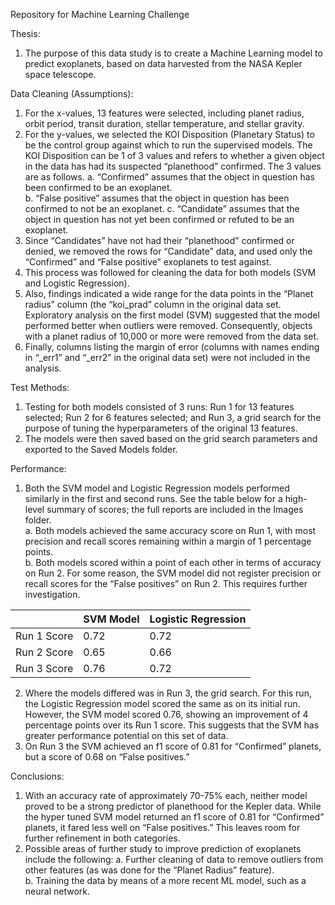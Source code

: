 Repository for Machine Learning Challenge

Thesis:
1)	The purpose of this data study is to create a Machine Learning model to predict exoplanets, based on data harvested from the NASA Kepler space telescope.

Data Cleaning (Assumptions):
1)	For the x-values, 13 features were selected, including planet radius, orbit period, transit duration, stellar temperature, and stellar gravity.  
2)	For the y-values, we selected the KOI Disposition (Planetary Status) to be the control group against which to run the supervised models.  The KOI Disposition can be 1 of 3 values and refers to whether a given object in the data has had its suspected “planethood” confirmed.  The 3 values are as follows. 
a.	“Confirmed” assumes that the object in question has been confirmed to be an exoplanet.  
b.	“False positive” assumes that the object in question has been confirmed to not be an exoplanet.
c.	“Candidate” assumes that the object in question has not yet been confirmed or refuted to be an exoplanet.
3)	Since “Candidates” have not had their “planethood” confirmed or denied, we removed the rows for “Candidate” data, and used only the “Confirmed” and “False positive” exoplanets to test against.  
4)	This process was followed for cleaning the data for both models (SVM and Logistic Regression).  
5)	Also, findings indicated a wide range for the data points in the “Planet radius” column (the “koi_prad” column in the original data set.  Exploratory analysis on the first model (SVM) suggested that the model performed better when outliers were removed.  Consequently, objects with a planet radius of 10,000 or more were removed from the data set.  
6)	Finally, columns listing the margin of error (columns with names ending in “_err1” and “_err2” in the original data set) were not included in the analysis.  

Test Methods:
1)	Testing for both models consisted of 3 runs:  Run 1 for 13 features selected; Run 2 for 6 features selected; and Run 3, a grid search for the purpose of tuning the hyperparameters of the original 13 features.  
2)	The models were then saved based on the grid search parameters and exported to the Saved Models folder.  

Performance:
1)	Both the SVM model and Logistic Regression models performed similarly in the first and second runs.  See the table below for a high-level summary of scores; the full reports are included in the Images folder.  
a.	Both models achieved the same accuracy score on Run 1, with most precision and recall scores remaining within a margin of 1 percentage points.  
b.	Both models scored within a point of each other in terms of accuracy on Run 2.  For some reason, the SVM model did not register precision or recall scores for the “False positives” on Run 2.  This requires further investigation.  

|           | SVM Model| Logistic Regression|
|:----------|:---------|:-------------------|
|Run 1 Score|      0.72|                0.72|
|Run 2 Score|      0.65|                0.66|
|Run 3 Score|      0.76|                0.72|

2)	Where the models differed was in Run 3, the grid search.  For this run, the Logistic Regression model scored the same as on its initial run.  However, the SVM model scored 0.76, showing an improvement of 4 percentage points over its Run 1 score.  This suggests that the SVM has greater performance potential on this set of data.  
3)	On Run 3 the SVM achieved an f1 score of 0.81 for “Confirmed” planets, but a score of 0.68 on “False positives.”   

Conclusions:
1)	With an accuracy rate of approximately 70-75% each, neither model proved to be a strong predictor of planethood for the Kepler data.  While the hyper tuned SVM model returned an f1 score of 0.81 for “Confirmed” planets, it fared less well on “False positives.”  This leaves room for further refinement in both categories.
2)	Possible areas of further study to improve prediction of exoplanets include the following:
a.	Further cleaning of data to remove outliers from other features (as was done for the “Planet Radius” feature).  
b.	Training the data by means of a more recent ML model, such as a neural network.  
